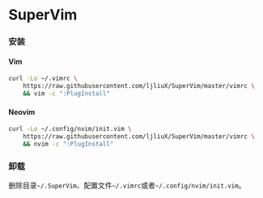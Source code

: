 # SuperVim

### 安装

#### Vim

```sh
curl -Lo ~/.vimrc \
	https://raw.githubusercontent.com/ljliuX/SuperVim/master/vimrc \
	&& vim -c ":PlugInstall"
```

#### Neovim

```sh
curl -Lo ~/.config/nvim/init.vim \
	https://raw.githubusercontent.com/ljliuX/SuperVim/master/vimrc \
	&& nvim -c ":PlugInstall"
```

### 卸载

删除目录`~/.SuperVim`、配置文件`~/.vimrc`或者`~/.config/nvim/init.vim`。
